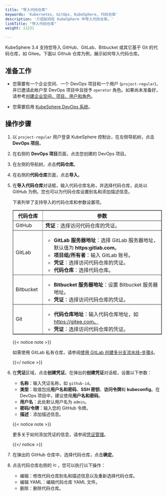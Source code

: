 ```yaml
---
title: "导入代码仓库"
keywords: 'Kubernetes, GitOps, KubeSphere, 代码仓库'
description: '介绍如何在 KubeSphere 中导入代码仓库。'
linkTitle: "导入代码仓库"
weight: 11231

---
```


KubeSphere 3.4 支持您导入 GitHub、GitLab、Bitbucket 或其它基于 Git 的代码仓库，如 Gitee。下面以 Github 仓库为例，展示如何导入代码仓库。

## 准备工作

- 您需要有一个企业空间、一个 DevOps 项目和一个用户 (`project-regular`)，并已邀请此帐户至 DevOps 项目中且授予 `operator` 角色。如果尚未准备好，请参考[创建企业空间、项目、用户和角色](../../../../quick-start/create-workspace-and-project/)。

- 您需要启用 [KubeSphere DevOps 系统](../../../../devops-user-guide/devops-overview/devops-project-management/)。

## 操作步骤

1. 以 `project-regular` 用户登录 KubeSphere 控制台，在左侧导航树，点击 **DevOps 项目**。

2. 在右侧的 **DevOps 项目**页面，点击您创建的 DevOps 项目。

3. 在左侧的导航树，点击**代码仓库**。

4. 在右侧的**代码仓库**页面，点击**导入**。

5. 在**导入代码仓库**对话框，输入代码仓库名称，并选择代码仓库，此处以 GitHub 为例。您也可以为代码仓库设置别名和添加描述信息。

   下表列举了支持导入的代码仓库和参数设置项。
   <table border="1">
     <tbody>
     	<tr>
       	<th width="20%">代码仓库</th>
         <th>参数</th>
       </tr>
       <tr>
       	<td>GitHub</td>
         <td><b>凭证</b>：选择访问代码仓库的凭证。</td>
       </tr>
       <tr>
       	<td>GitLab</td>
         <td>
           <ul>
             <li><b>GitLab 服务器地址</b>：选择 GitLab 服务器地址，默认值为 <b>https:gitlab.com</b>。</li>
             <li><b>项目组/所有者</b>：输入 GitLab 账号。</li>
             <li><b>凭证</b>：选择访问代码仓库的凭证。
             <li><b>代码仓库</b>：选择代码仓库。</li>
           </ul>
         </td>
       <tr>
       	<td>Bitbucket</td>
         <td>
           <ul>
             <li><b>Bitbucket 服务器地址</b>：设置 Bitbucket 服务器地址。</li>
             <li><b>凭证</b>：选择访问代码仓库的凭证。</li>
           </ul>
         </td>
       </tr>
       <tr>
       	<td>Git</td>
         <td>
           <ul>
             <li><b>代码仓库地址</b>：输入代码仓库地址，如 <a href="https://gitee.com">https://gitee.com。</a></li>
             <li><b>凭证</b>：选择访问代码仓库的凭证。</li>
           </ul>
         </td>
       </tr>
     </tbody>
   </table>

   {{< notice note >}}

   如需使用 GitLab 私有仓库，请参阅[使用 GitLab 创建多分支流水线-步骤4](../../../../devops-user-guide/how-to-use/pipelines/gitlab-multibranch-pipeline/)。

   {{</ notice >}}

6. 在**凭证**区域，点击**创建凭证**。在弹出的**创建凭证**对话框，设置以下参数：

   - **名称**：输入凭证名称，如 `github-id`。
   - **类型**：取值包括**用户名和密码**、**SSH 密钥**、**访问令牌**和 **kubeconfig**。在 DevOps 项目中，建议使用**用户名和密码**。
   - **用户名**：此处默认用户名为 `admin`。
   - **密码/令牌**：输入您的 GitHub 令牌。
   - **描述**：添加描述信息。

   {{< notice note >}}

   更多关于如何添加凭证的信息，请参阅[凭证管理](../../../../devops-user-guide/how-to-use/devops-settings/credential-management/)。

   {{</ notice >}}

7. 在弹出的 GitHub 仓库中，选择代码仓库，点击**确定**。

8. 点击代码仓库右侧的 <img src="/images/docs/v3.x/common-icons/three-dots.png" width="15" alt="icon" />，您可以执行以下操作：

   - 编辑：修改代码仓库别名和描述信息以及重新选择代码仓库。
   - 编辑 YAML：编辑代码仓库 YAML 文件。
   - 删除：删除代码仓库。